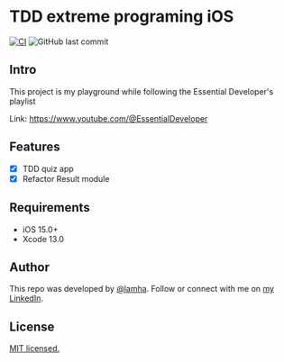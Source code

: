 # TDD extreme programing iOS

[![CI](https://github.com/HaLamUs/ios-tdd/actions/workflows/CI.yml/badge.svg)](https://github.com/HaLamUs/ios-tdd/actions/workflows/CI.yml)
![GitHub last commit](https://img.shields.io/github/last-commit/HaLamUs/ios-tdd?style=plastic)

## Intro

This project is my playground while following the Essential Developer's playlist


Link:
https://www.youtube.com/@EssentialDeveloper

## Features

- [x] TDD quiz app
- [x] Refactor Result module

## Requirements

- iOS 15.0+
- Xcode 13.0

## Author

This repo was developed by [@lamha](https://github.com/HaLamUs). 
Follow or connect with me on [my LinkedIn](https://www.linkedin.com/in/lamhacs). 

## License
[MIT licensed.](LICENSE)
